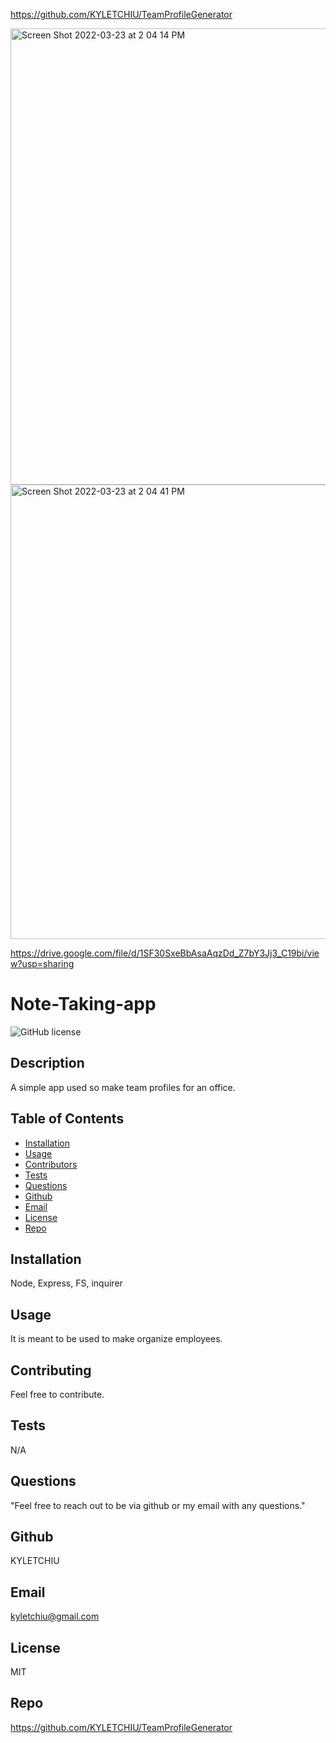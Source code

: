 https://github.com/KYLETCHIU/TeamProfileGenerator

<img width="730" alt="Screen Shot 2022-03-23 at 2 04 14 PM" src="https://user-images.githubusercontent.com/92279620/159766426-6c6db25c-de10-4fb3-9281-fe80a6295458.png">

<img width="727" alt="Screen Shot 2022-03-23 at 2 04 41 PM" src="https://user-images.githubusercontent.com/92279620/159766433-8c569a3d-8666-4ce6-86a2-7d873638f7f9.png">

https://drive.google.com/file/d/1SF30SxeBbAsaAqzDd_Z7bY3Jj3_C19bi/view?usp=sharing

# Note-Taking-app
![GitHub license](http://img.shields.io/badge/license-MIT-green)

## Description
A simple app used so make team profiles for an office.

## Table of Contents
* [Installation](#Installation)
* [Usage](#Usage)
* [Contributors](#Contributors)
* [Tests](#Tests)
* [Questions](Questions)
* [Github](#Github)
* [Email](#Email)
* [License](#License)
* [Repo](#Repo)

## Installation
Node, Express, FS, inquirer 

## Usage
It is meant to be used to make organize employees.

## Contributing
Feel free to contribute.

## Tests
N/A

## Questions
"Feel free to reach out to be via github or my email with any questions."

## Github
KYLETCHIU

## Email
 kyletchiu@gmail.com


## License
 MIT 

## Repo
https://github.com/KYLETCHIU/TeamProfileGenerator
